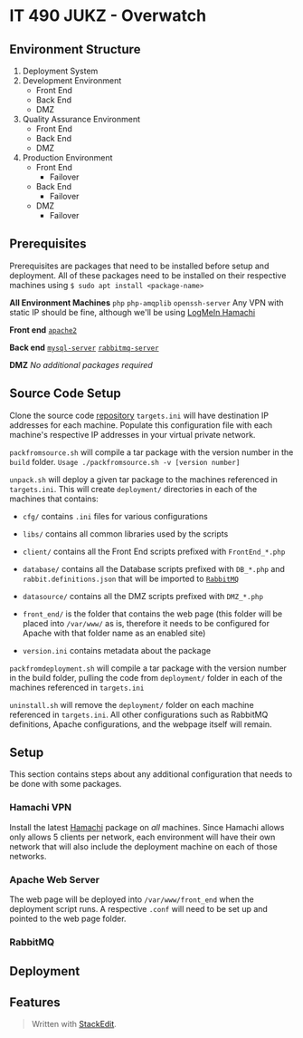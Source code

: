 
# IT 490 JUKZ - Overwatch 
## Environment Structure
1. Deployment System 
2. Development Environment
	* Front End
	* Back End
	* DMZ 
3. Quality Assurance Environment
	* Front End
	* Back End
	* DMZ 
5. Production Environment
	* Front End
		* Failover
	* Back End
		* Failover
	* DMZ 
		* Failover

## Prerequisites
Prerequisites are packages that need to be installed before setup and deployment. All of these packages need to be installed on their respective machines using ``$ sudo apt install <package-name>``

**All Environment Machines**
``php``
``php-amqplib``
``openssh-server``
Any VPN with static IP should be fine, although we'll be using [LogMeIn Hamachi](#hamachi-vpn) 

**Front end**
[``apache2``](#apache-web-server)

**Back end**
[``mysql-server``](#mysql-server)
[``rabbitmq-server``](#rabbitmq)

**DMZ**
_No additional packages required_
## Source Code Setup
Clone the source code [repository](https://github.com/urasurasuras/it490)
``targets.ini`` will have destination IP addresses for each machine.
Populate this configuration file with each machine's respective IP addresses in your virtual private network.

``packfromsource.sh`` will compile a tar package with the version number in the ``build`` folder.
``Usage ./packfromsource.sh -v [version number]``

``unpack.sh`` will deploy a given tar package to the machines referenced in ``targets.ini``.
This will create ``deployment/`` directories in each of the machines that contains:
* ``cfg/`` contains ``.ini`` files for various configurations
* ``libs/`` contains all common libraries used by the scripts
* ``client/`` contains all the Front End scripts prefixed with ``FrontEnd_*.php``
* ``database/`` contains all the Database scripts prefixed with  ``DB_*.php`` and ``rabbit.definitions.json`` that will be imported to [``RabbitMQ``](#rabbitmq)

* ``datasource/`` contains all the DMZ scripts prefixed with ``DMZ_*.php``
* ``front_end/`` is the folder that contains the web page (this folder will be placed into ``/var/www/`` as is, therefore it needs to be configured for Apache with that folder name as an enabled site)
* ``version.ini`` contains metadata about the package


``packfromdeployment.sh`` will compile a tar package with the version number in the build folder, pulling the code from ``deployment/`` folder in each of the machines referenced in ``targets.ini``

``uninstall.sh`` will remove the ``deployment/`` folder on each machine referenced in ``targets.ini``. All other configurations such as RabbitMQ definitions, Apache configurations, and the webpage itself will remain.

## Setup
This section contains steps about any additional configuration that needs to be done with some packages.
### Hamachi VPN
Install the latest [Hamachi](https://www.vpn.net/linux) package on *all* machines. Since Hamachi allows only allows 5 clients per network, each environment will have their own network that will also include the deployment machine on each of those networks. 
### Apache Web Server
The web page will be deployed into ``/var/www/front_end`` when the deployment script runs. A respective ``.conf`` will need to be set up and pointed to the web page folder.
### RabbitMQ
### 
## Deployment
## Features


> Written with [StackEdit](https://stackedit.io/).
<!--stackedit_data:
eyJoaXN0b3J5IjpbLTE2MzA4OTI5MTEsMTA1Njg2MTg4MywtNz
c0OTYzNjQyLC0xMTA2MDcwNjg4LDE0NTYyMDQwMjcsMjQ1NzI3
MDAwLC0xMjU3MzExOTgzLC02NDAxOTM3OTEsMTkyNjc1NjEwNy
wtNDMwOTkwMTIzLDY2NDAwMTgyLDE4OTM0NTIyMDQsMTIwNzI1
MDA1MCwtMzk4MTE5ODM3LC03MzEwMDE1MzIsMzM4NzYzNzY0LD
E2OTE0MjYxNzMsLTE3MzgwMDcxNzEsLTMyNjkyMzk5MywxMzc1
NDgxMDgzXX0=
-->